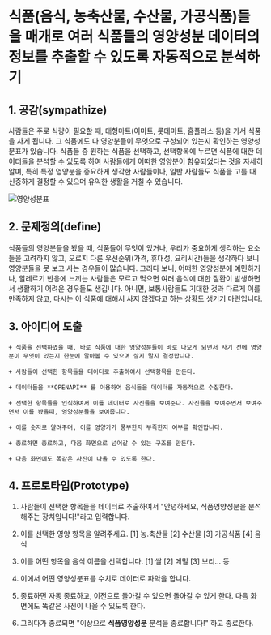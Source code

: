 # 식품(음식, 농축산물, 수산물, 가공식품)들을 매개로 여러 식품들의 영양성분 데이터의 정보를 추출할 수 있도록 자동적으로 분석하기

## 1. 공감(sympathize)

사람들은 주로 식량이 필요할 때, 대형마트(이마트, 롯데마트, 홈플러스 등)을 가서 식품을 사게 됩니다. 그 식품에도 다 영양분들이 무엇으로 구성되어 있는지 확인하는 영양성분표가 있습니다. 식품들 중 원하는 식품을 선택하고, 선택항목에 누르면 식품에 대한 데이터들을 분석할 수 있도록 하여 사람들에게 어떠한 영양분이 함유되었다는 것을 자세히 알며, 특히 특정 영양분을 중요하게 생각한 사람들이나, 일반 사람들도 식품을 고를 때 신중하게 결정할 수 있으며 유익한 생활을 거칠 수 있습니다.

![영양성분표](https://www.mfds.go.kr/webzine/201609/img/06/06img_1.png)

## 2. 문제정의(define)

식품들의 영양분들을 봤을 때, 식품들이 무엇이 있거나, 우리가 중요하게 생각하는 요소들을 고려하지 않고, 오로지 다른 우선순위(가격, 휴대성, 요리시간)들을 생각하다 보니 영양분들을 못 보고 사는 경우들이 많습니다. 그러다 보니, 어떠한 영양성분에 예민하거나, 알레르기 반응에 느끼는 사람들은 모르고 먹으면 여러 음식에 대한 질환이 발생하면서 생활하기 어려운 경우들도 생깁니다. 아니면, 보통사람들도 기대한 것과 다르게 이를 만족하지 않고, 다시는 이 식품에 대해서 사지 않겠다고 하는 상황도 생기기 마련입니다.

## 3. 아이디어 도출

    + 식품을 선택하였을 때, 바로 식품에 대한 영양성분들이 바로 나오게 되면서 사기 전에 영양분이 무엇이 있는지 한눈에 알아볼 수 있으며 살지 말지 결정합니다.

    + 사람들이 선택한 항목들을 데이터로 추출하여서 선택항목을 만든다.

    + 데이터들을 **OPENAPI** 를 이용하여 음식들을 데이터를 자동적으로 수집한다.

    + 선택한 항목들을 인식하여서 이를 데이터로 사진들을 보여준다. 사진들을 보여주면서 보여주면서 이를 봤을때, 영양성분들을 보여줍니다.

    + 이를 숫자로 알려주며, 이를 영양가가 풍부한지 부족한지 여부를 확인합니다.

    + 종료하면 종료하고, 다음 화면으로 넘어갈 수 있는 구조를 만든다.
    
    + 다음 화면에도 똑같은 사진이 나올 수 있도록 한다.

## 4. 프로토타입(Prototype)

1) 사람들이 선택한 항목들을 데이터로 추출하여서 "안녕하세요, 식품영양성분을 분석해주는 장치입니다!"라고 입력합니다.

2) 이를 선택한 영양 항목을 알려주세요.
[1] 농.축산물	[2] 수산물	[3] 가공식품	[4] 음식
 
3) 이를 어떤 항목을 음식 이름을 선택합니다.
[1] 쌀	[2] 메밀	[3] 보리... 등

4) 이에서 어떤 영양성분표를 수치로 데이터로 파악을 합니다.

5) 종료하면 자동 종료하고, 이전으로 돌아갈 수 있으면 돌아갈 수 있게 한다. 다음 화면에도 똑같은 사진이 나올 수 있도록 한다.

6) 그러다가 종료되면 "이상으로 **식품영양성분** 분석을 종료합니다!" 하고 종료한다.